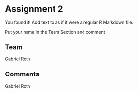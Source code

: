 # Assignment 2

You found it!  Add text to as if it were a regular R Markdown file.

Put your name in the Team Section and comment

## Team

Gabriel Roth

## Comments

Gabriel Roth
